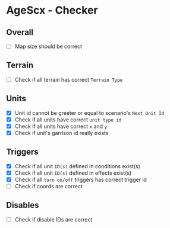 # AgeScx - Checker

## Overall

- [ ] Map size should be correct

## Terrain

- [ ] Check if all terrain has correct `Terrain Type`

## Units

- [x] Unit id cannot be greeter or equal to scenario's `Next Unit Id`
- [x] Check if all units have correct `unit type id`
- [x] Check if all units have correct `x` and `y`
- [x] Check if unit's garrison id really exists

## Triggers

- [x] Check if all unit `ID(s)` defined in conditions exist(s)
- [x] Check if all unit `ID(s)` defined in effects exist(s)
- [x] Check if all `turn on/off` triggers has correct trigger id
- [ ] Check if coords are correct

## Disables

- [ ] Check if disable IDs are correct
